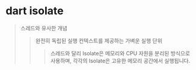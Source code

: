# dart isolate

> 스레드와 유사한 개념
>
> > 완전히 독립된 실행 컨텍스트를 제공하는 가벼운 실행 단위
> >
> > > 스레드와 달리 Isolate은 메모리와 CPU 자원을 분리된 방식으로 사용하며, 각각의 Isolate은 고유한 메모리 공간에서 실행됩니다.
